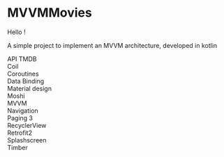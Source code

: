 # MVVMMovies

Hello !

A simple project to implement an MVVM architecture, developed in kotlin

API TMDB  
Coil  
Coroutines  
Data Binding  
Material design  
Moshi  
MVVM    
Navigation  
Paging 3    
RecyclerView  
Retrofit2  
Splashscreen  
Timber  
